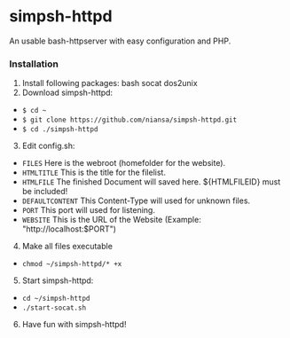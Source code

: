 # simpsh-httpd

An usable bash-httpserver with easy configuration and PHP.


### Installation

1. Install following packages: bash socat dos2unix
2. Download simpsh-httpd:
 * `$ cd ~`
 * `$ git clone https://github.com/niansa/simpsh-httpd.git`
 * `$ cd ./simpsh-httpd`
3. Edit config.sh:
 * `FILES` Here is the webroot (homefolder for the website).
 * `HTMLTITLE` This is the title for the filelist.
 * `HTMLFILE` The finished Document will saved here. ${HTMLFILEID} must be included!
 * `DEFAULTCONTENT` This Content-Type will used for unknown files.
 * `PORT` This port will used for listening.
 * `WEBSITE` This is the URL of the Website (Example: "http://localhost:$PORT")
4. Make all files executable
 * `chmod ~/simpsh-httpd/* +x`
5. Start simpsh-httpd:
 * `cd ~/simpsh-httpd`
 * `./start-socat.sh`
6. Have fun with simpsh-httpd!
